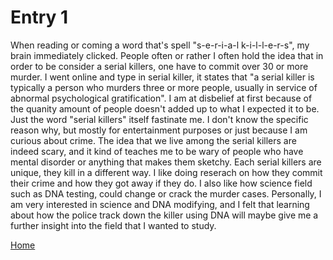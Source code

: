 # Entry 1

  When reading or coming a word that's spell "s-e-r-i-a-l k-i-l-l-e-r-s", my brain immediately clicked. People often or rather I often hold the idea that in order to be consider a serial killers, one have to commit over 30 or more murder. I went online and type in serial killer, it states that "a serial killer is typically a person who murders three or more people, usually in service of abnormal psychological gratification". I am at disbelief at first because of the quanity amount of people doesn't added up to what I expected it to be.
  Just the word "serial killers" itself fastinate me. I don't know the specific reason why, but mostly for entertainment purposes or just because I am curious about crime. The idea that we live among the serial killers are indeed scary, and it kind of teaches me to be wary of people who have mental disorder or anything that makes them sketchy. 
  Each serial killers are unique, they kill in a different way. I like doing reserach on how they commit their crime and how they got away if they do. I also like how science field such as DNA testing, could change or crack the murder cases. Personally, I am very interested in science and DNA modifying, and I felt that learning about how the police track down the killer using DNA will maybe give me a further insight into the field that I wanted to study. 

[Home](../README.md)
